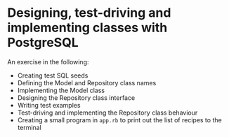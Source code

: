 # Designing, test-driving and implementing classes with PostgreSQL

An exercise in the following:

- Creating test SQL seeds
- Defining the Model and Repository class names
- Implementing the Model class
- Designing the Repository class interface
- Writing test examples
- Test-driving and implementing the Repository class behaviour
- Creating a small program in `app.rb` to print out the list of recipes to the terminal